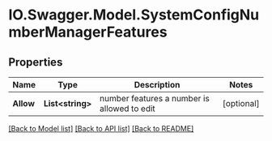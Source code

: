 # IO.Swagger.Model.SystemConfigNumberManagerFeatures
## Properties

Name | Type | Description | Notes
------------ | ------------- | ------------- | -------------
**Allow** | **List&lt;string&gt;** | number features a number is allowed to edit | [optional] 

[[Back to Model list]](../README.md#documentation-for-models) [[Back to API list]](../README.md#documentation-for-api-endpoints) [[Back to README]](../README.md)

